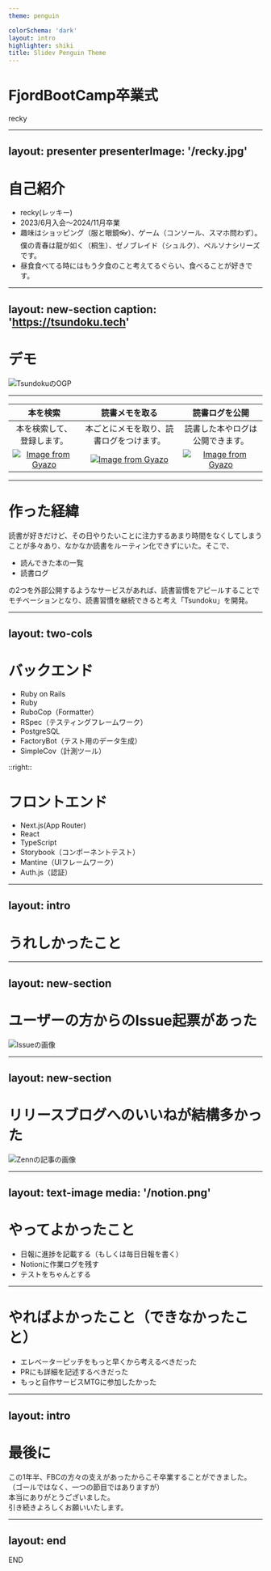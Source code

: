 ```yaml
---
theme: penguin

colorSchema: 'dark'
layout: intro
highlighter: shiki
title: Slidev Penguin Theme
---
```


# FjordBootCamp卒業式

recky

---
layout: presenter
presenterImage: '/recky.jpg'
---

# 自己紹介

- recky(レッキー)
- 2023/6月入会〜2024/11月卒業
- 趣味はショッピング（服と眼鏡👓）、ゲーム（コンソール、スマホ問わず）。僕の青春は龍が如く（桐生）、ゼノブレイド（シュルク）、ペルソナシリーズです。
- 昼食食べてる時にはもう夕食のこと考えてるぐらい、食べることが好きです。

<!--
reckyと申します。歴亜という名前由来のあだ名をそのまま使っています。
趣味はショッピングで、メガネのことに触れる。
ゲームもゼノブレイドとかペルソナについて軽く喋る。
ご飯もそのまま。
-->

---
layout: new-section
caption: 'https://tsundoku.tech'
---

# デモ

![TsundokuのOGP](https://tsundoku.tech/ogp.png)

---


| 本を検索 | 読書メモを取る | 読書ログを公開 |
|:----:|:----:|:----:|
| 本を検索して、登録します。 | 本ごとにメモを取り、読書ログをつけます。 | 読書した本やログは公開できます。 |
| [![Image from Gyazo](https://i.gyazo.com/1a17a29e784994d7703c24620eca2d54.gif)](https://gyazo.com/1a17a29e784994d7703c24620eca2d54)| [![Image from Gyazo](https://i.gyazo.com/238d80b466672ff5a87e0cbae4f5a7a6.gif)](https://gyazo.com/238d80b466672ff5a87e0cbae4f5a7a6)| [![Image from Gyazo](https://i.gyazo.com/3c0ed8f17b3d992d5cfb00bd780dcd9a.jpg)](https://gyazo.com/3c0ed8f17b3d992d5cfb00bd780dcd9a) |

<!--
デモがわかりづらいかもしれないので一応。
デモで見せるので、軽く話す。
-->

---

# 作った経緯

読書が好きだけど、その日やりたいことに注力するあまり時間をなくしてしまうことが多々あり、なかなか読書をルーティン化できずにいた。そこで、

- 読んできた本の一覧
- 読書ログ

の2つを外部公開するようなサービスがあれば、読書習慣をアピールすることでモチベーションとなり、読書習慣を継続できると考え「Tsundoku」を開発。

<!--
リリースブログと同じですが、、
FBCの日報機能からインスパイアされたことに触れてもいいかも。
内部要因的にも、外部要因的にも読書を促すいいサービスになると思った。
-->

---
layout: two-cols
---

# バックエンド
- Ruby on Rails
- Ruby
- RuboCop（Formatter）
- RSpec（テスティングフレームワーク）
- PostgreSQL
- FactoryBot（テスト用のデータ生成）
- SimpleCov（計測ツール）

::right::

# フロントエンド
- Next.js(App Router)
- React
- TypeScript
- Storybook（コンポーネントテスト）
- Mantine（UIフレームワーク）
- Auth.js（認証）

<!--
バックエンドはおなじみなのでさらっと。
フロントエンドは満遍なく触れる？
-->

---
layout: intro
---

# うれしかったこと

---
layout: new-section
---

# ユーザーの方からのIssue起票があった

![Issueの画像](/issue.png)

<!--
ただ実装は結構難しい。のでまだ着手できていない。
-->

---
layout: new-section
---

# リリースブログへのいいねが結構多かった

![Zennの記事の画像](/zenn.png)

<!--
ZennはFBCの方はあまり登録していない？ので、いいねは自分が見た限り10件もなかった。（これは仕方ない。わざわざ登録してくれてまでいいねしてくれた方もいる。感謝を述べる。）
ので、それ以外は基本知らない方。Zennでたまたま見ていいねしてくれた方がほとんど。
-->

---
layout: text-image
media: '/notion.png'
---

# やってよかったこと

- 日報に進捗を記載する（もしくは毎日日報を書く）
- Notionに作業ログを残す
- テストをちゃんとする

<!--
日報はDNDとか。
Notionにちゃんと作業ログを残すことで、昨日の自分何してたっけというのもわかるし、「このコードなんでこんな書き方してるんや？」っていうのもログを見ることで当時の心情を思い出せる。
テストも意外と漏れが結構あって、ツールのおかげで気づけた箇所が結構あったので助かった。
-->

---

# やればよかったこと（できなかったこと）

- エレベーターピッチをもっと早くから考えるべきだった
- PRにも詳細を記述するべきだった
- もっと自作サービスMTGに参加したかった

<!--
エレベーターピッチ。確かチーム開発が終わりそうなあたりで考え始めた。チーム開発開始と同時に考え始めてもいいのかもしれない。
PR。Notionには色々書いているが、PRにはあんまり詳細を書いていないので、見られるリポジトリという意識をしてもっとPRにも記載するべきだった。
MTGの話。自分はデザインが酷かったが、これもMTGに定期的に参加できていればその都度直していけたので、レビューが一気に来ることになってしまった。
-->

---
layout: intro
---

# 最後に

この1年半、FBCの方々の支えがあったからこそ卒業することができました。<br>（ゴールではなく、一つの節目ではありますが）<br>
本当にありがとうございました。<br>
引き続きよろしくお願いいたします。

---
layout: end
---

END
